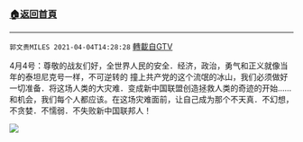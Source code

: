 ﻿###  [:house:返回首頁](https://github.com/ourhimalayas/txt)
---

`郭文贵MILES 2021-04-04T14:28:28` [轉載自GTV](https://gtv.org/web/#/UserInfo/5e596957357cc612d35a8044)

4月4号：尊敬的战友们好，全世界人民的安全．经济，政治，勇气和正义就像当年的泰坦尼克号一样，不可逆转的
撞上共产党的这个流氓的冰山，我们必须做好一切准备．将这场人类的大灾难．变成新中国联盟创造拯救人类的奇迹的开始……和机会，我们每个人都应该。在这场灾难面前，让自己成为那个不天真．不幻想，不贪婪．不懦弱．不失败新中国联邦人！

[![](https://filegroup.gtv.org/cdn-cgi/image/width=600/https://filegroup.gtv.org/group7/web/20210404/14/28/0/51cde06329361ac3c08c4dc5b7b375d5.jpg)](https://filegroup.gtv.org/group7/web/20210404/14/28/0/5084d6e7bd461376772b5aed1741d9b4.mp4)